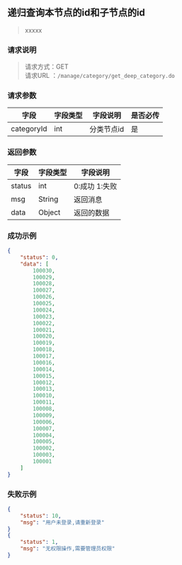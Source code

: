 ## 递归查询本节点的id和子节点的id
> xxxxx

### 请求说明
> 请求方式：GET<br>
> 请求URL ：`/manage/category/get_deep_category.do`

### 请求参数
字段|字段类型|字段说明|是否必传
---|---|---|---
categoryId  |int |分类节点id |是

### 返回参数
字段  |字段类型   |字段说明
---|---|---
status  |int |0:成功 1:失败
msg  |String |返回消息
data    |Object |返回的数据

### 成功示例
```json
{
    "status": 0,
    "data": [
        100030,
        100029,
        100028,
        100027,
        100026,
        100025,
        100024,
        100023,
        100022,
        100021,
        100020,
        100019,
        100018,
        100017,
        100016,
        100014,
        100015,
        100012,
        100013,
        100010,
        100011,
        100008,
        100009,
        100006,
        100007,
        100004,
        100005,
        100002,
        100003,
        100001
    ]
}
``` 

### 失败示例
```json
{
    "status": 10,
    "msg": "用户未登录,请重新登录"
}
{
    "status": 1,
    "msg": "无权限操作,需要管理员权限"
}
``` 
